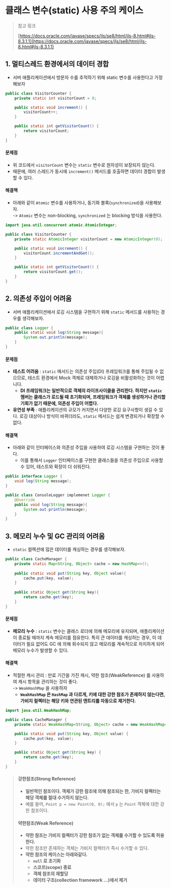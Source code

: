# 클래스 변수(static) 사용 주의 케이스

> 참고 링크
>
> [https://docs.oracle.com/javase/specs/jls/se8/html/jls-8.html#jls-8.3.1.1](https://docs.oracle.com/javase/specs/jls/se8/html/jls-8.html#jls-8.3.1.1)

## 1. 멀티스레드 환경에서의 데이터 경합&#x20;

* 서버 애플리케이션에서 방문자 수를 추적하기 위해 static 변수를 사용한다고 가정해보자

```java
public class VisitorCounter {
    private static int visitorCount = 0;

    public static void increment() {
        visitorCount++;
    }

    public static int getVisitorCount() {
        return visitorCount;
    }
}

```

#### 문제점

* 위 코드에서 `visitorCount` 변수는 `static` 변수로 원자성이 보장되지 않는다.&#x20;
* 때문에, 여러 스레드가 동시에 `increment()` 메서드를 호출하면 데이터 경합이 발생할 수 있다.&#x20;

#### 해결책&#x20;

* 아래와 같이 `Atomic` 변수를 사용하거나, 동기화 블록(`synchronized`)을 사용해보자. \
  \->  `Atomic` 변수는 non-blocking, `synchronized` 는 blocking 방식을 사용한다.&#x20;

```java
import java.util.concurrent.atomic.AtomicInteger;

public class VisitorCounter {
    private static AtomicInteger visitorCount = new AtomicInteger(0);

    public static void increment() {
        visitorCount.incrementAndGet();
    }

    public static int getVisitorCount() {
        return visitorCount.get();
    }
}
```

## 2. 의존성 주입이 어려움

* 서버 애플리케이션에서 로깅 시스템을 구현하기 위해 `static` 메서드를 사용하는 경우를 생각해보자.

```java
public class Logger {
    public static void log(String message){
        System.out.println(message);
    }
}
```

#### 문제점

* **테스트 어려움** : `static` 메서드는 의존성 주입(DI) 프레임워크를 통해 주입될 수 없으므로, 테스트 환경에서 Mock 객체로 대체하거나 로깅을 비활성화하는 것이 어렵니다.&#x20;
  * **DI 프레임워크는 일반적으로 객체의 라이프사이클을 관리한다. 하지만 `static` 멤버는 클래스가 로드될 때 초기화되며, 프레임워크가 객체를 생성하거나 관리할 기회가 없기 때문에, 의존성 주입이 어렵다.**&#x20;
* **유연성 부족** : 애플리케이션의 규모가 커지면서 다양한 로깅 요구사항이 생길 수 있다. 로깅 대상이나 방식이 바뀌더라도, `static` 메서드는 쉽게 변경되거나 확장할 수 없다.&#x20;

#### 해결책&#x20;

* 아래와 같이 인터페이스와 의존성 주입을 사용하여 로깅 시스템을 구현하는 것이 좋다.&#x20;
  * 이를 통해서 `Logger` 인터페이스를 구현한 클래스들을 의존성 주입으로 사용할 수 있어, 테스트와 확장이 더 쉬워진다.&#x20;

```java
public interface Logger {
    void log(String message);
}

public class ConsoleLogger implemenet Logger {
    @Override
    public void log(String message){
        System.out.println(message);
    }
}
```

## 3. 메모리 누수 및 GC 관리의 어려움&#x20;

* `static` 컬렉션에 많은 데이터를 캐싱하는 경우를 생각해보자.

```java
public class CacheManager {
    private static Map<String, Object> cache = new HashMap<>();
    
    public static void put(String key, Object value){
        cache.put(key, value);
    }
    
    public static Object get(String key){
        return cache.get(key);
    }
}
```

#### 문제점

* **메모리 누수** : `static` 변수는 클래스 로더에 의해 메모리에 유지되며, 애플리케이션이 종료될 때까지 계속 메모리를 점유한다. 특히 큰 데이터를 캐싱하는 경우, 이 데이터가 필요 없어도 GC 에 의해 회수되지 않고 메모리를 계속적으로 차지하게 되어 메모리 누수가 발생할 수 있다.&#x20;

#### 해결책&#x20;

* 적절한 캐시 관리 : 만료 기간을 가진 캐시, 약한 참조(WeakReference) 를 사용하여 캐시 항목을 관리하는 것이 좋다. \
  \-> `WeakHashMap` 을 사용하자&#x20;
  * **`WeahHashMap` 은 `HashMap` 과 다르게, 키에 대한 강한 참조가 존재하지 않는다면, 가비지 컬렉터는 해당 키와 연관된 엔트리를 자동으로 제거한다.**&#x20;

```java
import java.util.WeakHashMap;

public class CacheManager {
    private static WeakHashMap<String, Object> cache = new WeakHashMap<>();

    public static void put(String key, Object value) {
        cache.put(key, value);
    }

    public static Object get(String key) {
        return cache.get(key);
    }
}
```

> #### 강한참조(Strong Reference)&#x20;
>
> * **일반적인 참조이다. 객체가 강한 참조에 의해 참조되는 한, 가비지 컬렉터는 해당 객체를 절대 수거하지 않는다.**&#x20;
> * 예를 들어, `Point p = new Point(0, 0);` 에서 `p` 는 `Point` 객체에 대한 강한 참조이다.&#x20;
>
> #### 약한참조(Weak Reference)&#x20;
>
> * **약한 참조는 가비지 컬렉터가 강한 참조가 없는 객체를 수거할 수 있도록 허용한다.**&#x20;
> * 약한 참조만 존재하는 객체는 가비지 컬렉터가 즉시 수거할 수 있다.&#x20;
> * **약한 참조의 케이스는 아래와같다.**&#x20;
>   * **`null` 로 초기화**&#x20;
>   * **스코프(scope) 종료**&#x20;
>   * **객체 참조의 재할당**&#x20;
>   * **데이터 구조(collection framework ...)에서 제거**&#x20;
